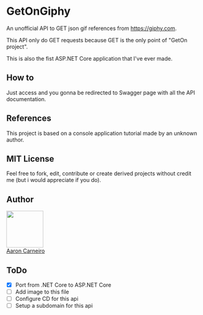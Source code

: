 # GetOnGiphy
An unofficial API to GET json gif references from https://giphy.com.

This API only do GET requests because GET is the only point of "GetOn project".

This is also the fist ASP.NET Core application that I've ever made.

## How to

Just access and you gonna be redirected to Swagger page with all the API documentation.

## References

This project is based on a console application tutorial made by an unknown author.

## MIT License

Feel free to fork, edit, contribute or create derived projects without credit me (but i would appreciate if you do).

## Author

<a href="https://github.com/euaaron">
  <img src="https://github.com/euaaron.png" width="96px" />
  <br>
  Aaron Carneiro
</a>

## ToDo

 - [x] Port from .NET Core to ASP.NET Core
 - [ ] Add image to this file
 - [ ] Configure CD for this api
 - [ ] Setup a subdomain for this api
